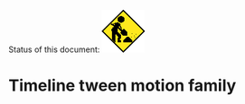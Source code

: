 Status of this document:
![](../../_assets/under-construction-flashing-barracade-animation.gif)

# Timeline tween motion family



